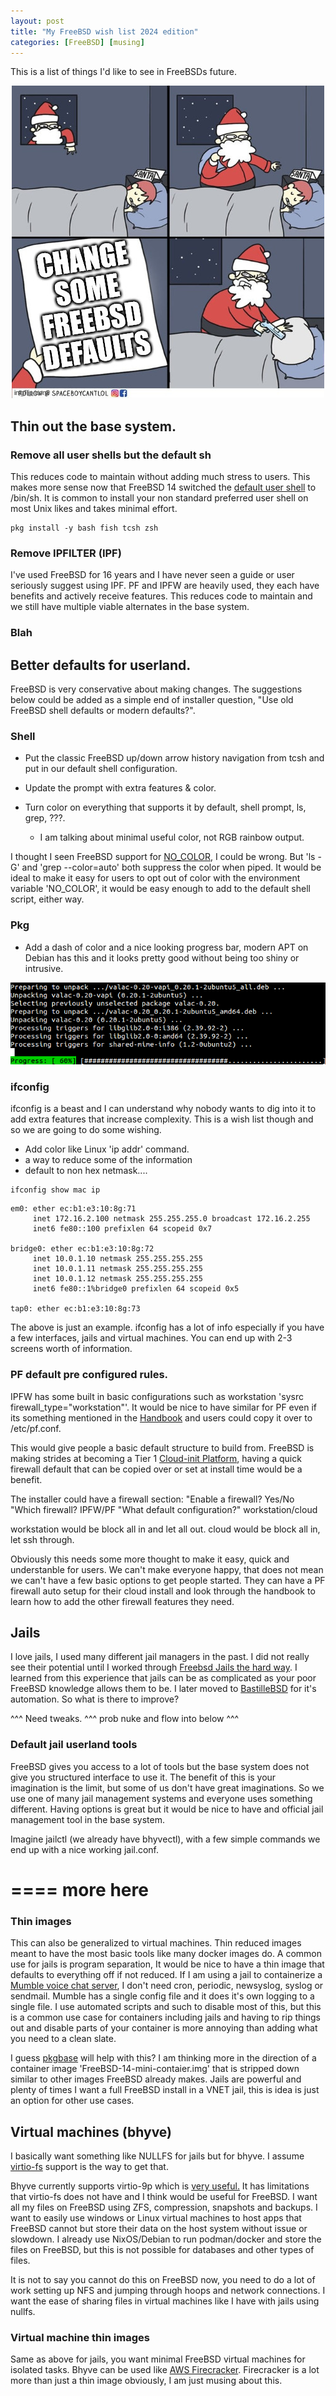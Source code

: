 ```yaml
---
layout: post
title: "My FreeBSD wish list 2024 edition"
categories: [FreeBSD] [musing]
---
```


This is a list of things I'd like to see in FreeBSDs future.

<p align="center" width="100%">
    <img src="/assets/images/posts/2024-1-10-My-FreeBSD-wishlist-2024/wishlist.jpg"> 
</p>

## Thin out the base system.

### Remove all user shells but the default sh

This reduces code to maintain without adding much stress to users. This makes more sense now that FreeBSD 14
switched the [default user shell](https://lists.freebsd.org/archives/freebsd-current/2021-September/000648.html) to /bin/sh.
It is common to install your non standard preferred user shell on most Unix likes and takes minimal effort.

~~~
pkg install -y bash fish tcsh zsh
~~~

### Remove IPFILTER (IPF)

I've used FreeBSD for 16 years and I have never seen a guide or user seriously suggest using
IPF. PF and IPFW are heavily used, they each have benefits and actively receive features.
This reduces code to maintain and we still have multiple viable alternates in the base system.

### Blah

## Better defaults for userland.

FreeBSD is very conservative about making changes. The suggestions below could be added
as a simple end of installer question, "Use old FreeBSD shell defaults or modern defaults?".

### Shell

- Put the classic FreeBSD up/down arrow history navigation from tcsh and put in
our default shell configuration.

- Update the prompt with extra features & color.

- Turn color on everything that supports it by default, shell prompt, ls, grep, ???.
  - I am talking about minimal useful color, not RGB rainbow output.

I thought I seen FreeBSD support for [NO_COLOR](https://no-color.org), I could be wrong.
But 'ls -G' and 'grep --color=auto' both suppress the color when piped. It would be ideal
to make it easy for users to opt out of color with the environment variable 'NO_COLOR', it would be
easy enough to add to the default shell script, either way.

### Pkg

- Add a dash of color and a nice looking progress bar, modern APT on Debian has this and
it looks pretty good without being too shiny or intrusive.

<p align="center" width="100%">
    <img src="/assets/images/posts/2024-1-10-My-FreeBSD-wishlist-2024/apt.png"> 
</p>

### ifconfig

ifconfig is a beast and I can understand why nobody wants to dig into it to add extra features that increase complexity.
This is a wish list though and so we are going to do some wishing.

- Add color like Linux 'ip addr' command.
- a way to reduce some of the information
- default to non hex netmask....

~~~
ifconfig show mac ip
~~~

~~~
em0: ether ec:b1:e3:10:8g:71
     inet 172.16.2.100 netmask 255.255.255.0 broadcast 172.16.2.255
     inet6 fe80::100 prefixlen 64 scopeid 0x7

bridge0: ether ec:b1:e3:10:8g:72
     inet 10.0.1.10 netmask 255.255.255.255
     inet 10.0.1.11 netmask 255.255.255.255
     inet 10.0.1.12 netmask 255.255.255.255
     inet6 fe80::1%bridge0 prefixlen 64 scopeid 0x5

tap0: ether ec:b1:e3:10:8g:73
~~~

The above is just an example. ifconfig has a lot of info especially if you have a few interfaces, jails
and virtual machines. You can end up with 2-3 screens worth of information.

### PF default pre configured rules.

IPFW has some built in basic configurations such as workstation 'sysrc firewall_type="workstation"'.
It would be nice to have similar for PF even if its something mentioned in the [Handbook](https://docs.freebsd.org/en/books/handbook/firewalls)
and users could copy it over to /etc/pf.conf.

This would give people a basic default structure to build from. FreeBSD is making strides at becoming a Tier 1
[Cloud-init Platform](https://freebsdfoundation.org/project/freebsd-as-a-tier-i-cloud-init-platform),
having a quick firewall default that can be copied over or set at install time would be a benefit.

The installer could have a firewall section:
"Enable a firewall? Yes/No
"Which firewall? IPFW/PF
"What default configuration?" workstation/cloud

workstation would be block all in and let all out.
cloud would be block all in, let ssh through.

Obviously this needs some more thought to make it easy, quick and understanble for users.
We can't make everyone happy, that does not mean we can't have a few basic options to get people started.
They can have a PF firewall auto setup for their cloud install and look through the handbook to learn how 
to add the other firewall features they need.

## Jails

I love jails, I used many different jail managers in the past. I did not really see their potential until
I worked through [Freebsd Jails the hard way](https://clinta.github.io/freebsd-jails-the-hard-way). I
learned from this experience that jails can be as complicated as your poor FreeBSD knowledge allows them to be.
I later moved to [BastilleBSD](https://github.com/BastilleBSD/bastille) for it's automation. So what is there
to improve?

^^^ Need tweaks. ^^^
prob nuke and flow into below ^^^

### Default jail userland tools

FreeBSD gives you access to a lot of tools but the base system does not give you structured interface to use it.
The benefit of this is your imagination is the limit, but some of us don't have great imaginations. So we use one of many
jail management systems and everyone uses something different. Having options is great but it would be nice to have and official
jail management tool in the base system.

Imagine jailctl (we already have bhyvectl), with a few simple commands we end up with a nice working
jail.conf.

====
more here
====

### Thin images

This can also be generalized to virtual machines.
Thin reduced images meant to have the most basic tools like many docker images do.
A common use for jails is program separation, It would be nice to have a thin image
that defaults to everything off if not reduced. If I am using a jail to containerize 
a [Mumble voice chat server](https://www.mumble.info), I don't need cron, periodic, newsyslog, syslog
or sendmail. Mumble has a single config file and it does it's own logging to a single file.
I use automated scripts and such to disable most of this, but this is a common use case for
containers including jails and having to rip things out and disable parts of your container
is more annoying than adding what you need to a clean slate.

I guess [pkgbase](https://wiki.freebsd.org/PkgBase) will help with this? I am thinking
more in the direction of a container image 'FreeBSD-14-mini-contaier.img' that is stripped down
similar to other images FreeBSD already makes. Jails are powerful and plenty of times I want a full
FreeBSD install in a VNET jail, this is idea is just an option for other use cases.

## Virtual machines (bhyve)

I basically want something like NULLFS for jails but for bhyve. I assume [virtio-fs](https://virtio-fs.gitlab.io) support is the way to get that.

Bhyve currently supports virtio-9p which is [very useful.](https://adriel-tech.github.io/bhyve/nixos/vm/2022/10/11/FreeBSD-13-bhyve-share-files-with-vm.html)
It has limitations that virtio-fs does not have and I think would be useful for FreeBSD.
I want all my files on FreeBSD using ZFS, compression, snapshots and backups.
I want to easily use windows or Linux virtual machines to host apps that FreeBSD cannot but store their
data on the host system without issue or slowdown. I already use NixOS/Debian to run podman/docker and store
the files on FreeBSD, but this is not possible for databases and other types of files.

It is not to say you cannot do this on FreeBSD now, you need to do a lot of work setting up NFS and jumping through hoops and
network connections. I want the ease of sharing files in virtual machines like I have with jails using nullfs.

### Virtual machine thin images

Same as above for jails, you want minimal FreeBSD virtual machines for isolated tasks. 
Bhyve can be used like [AWS Firecracker](https://aws.amazon.com/blogs/aws/firecracker-lightweight-virtualization-for-serverless-computing/).
Firecracker is a lot more than just a thin image obviously, I am just musing about this.
